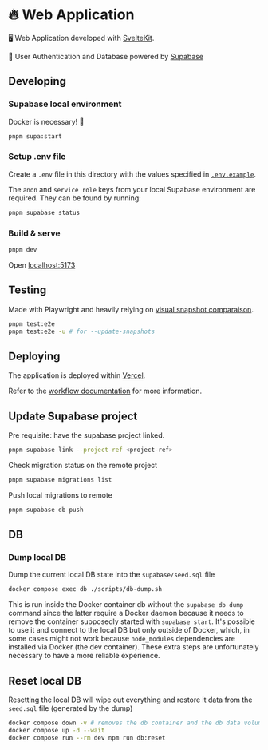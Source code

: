 # :fire: Web Application

:desktop_computer: Web Application developed with [SvelteKit](https://kit.svelte.dev).

:bust_in_silhouette: User Authentication and Database powered by [Supabase](https://supabase.com)

## Developing

### Supabase local environment

Docker is necessary! :whale:

```bash
pnpm supa:start
```

### Setup .env file

Create a `.env` file in this directory with the values specified in [`.env.example`](.env.example).

The `anon` and `service role` keys from your local Supabase environment are required. They can be found by running:

```bash
pnpm supabase status
```

### Build & serve

```bash
pnpm dev
```

Open [localhost:5173](http://localhost:5173)

## Testing

Made with Playwright and heavily relying on [visual snapshot comparaison](https://playwright.dev/docs/test-snapshots).

```bash
pnpm test:e2e
pnpm test:e2e -u # for --update-snapshots
```

## Deploying

The application is deployed within [Vercel](https://vercel.com).

Refer to the [workflow documentation](../../README.md) for more information.

## Update Supabase project

Pre requisite: have the supabase project linked.

```bash
pnpm supabase link --project-ref <project-ref>
```

Check migration status on the remote project

```bash
pnpm supabase migrations list
```

Push local migrations to remote

```bash
pnpm supabase db push
```

## DB

### Dump local DB

Dump the current local DB state into the `supabase/seed.sql` file

```bash
docker compose exec db ./scripts/db-dump.sh
```

This is run inside the Docker container db without the `supabase db dump` command since the latter require a Docker daemon because it 
needs to remove the container supposedly started with `supabase start`. It's possible to use it and connect to the local DB but only
outside of Docker, which, in some cases might not work because `node_modules` dependencies are installed via Docker (the dev container).
These extra steps are unfortunately necessary to have a more reliable experience.

## Reset local DB

Resetting the local DB will wipe out everything and restore it data from the `seed.sql` file (generated by the dump)

```bash
docker compose down -v # removes the db container and the db data volume
docker compose up -d --wait
docker compose run --rm dev npm run db:reset
```